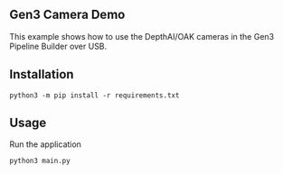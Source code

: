 ## Gen3 Camera Demo

This example shows how to use the DepthAI/OAK cameras in the Gen3 Pipeline Builder over USB.

## Installation

```
python3 -m pip install -r requirements.txt
```

## Usage

Run the application

```
python3 main.py
```
